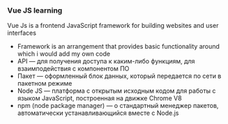 ### Vue JS learning
Vue Js is a frontend JavaScript framework for building websites and user interfaces

* Framework is an arrangement that provides basic functionality around which i would add my own code
* API — для получения доступа к каким-либо функциям, для взаимподействия с компонентом ПО
* Пакет — оформленный блок данных, который передается по сети в пакетном режиме
* Node JS — платформа с открытым исходным кодом для работы с языком JavaScript, построенная на движке Chrome V8
* npm (node package manager) — о стандартный менеджер пакетов, автоматически устанавливающийся вместе с Node.js


